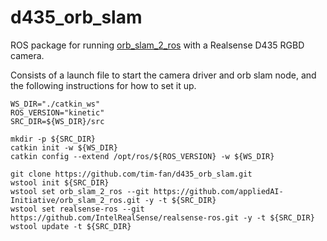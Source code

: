 # d435_orb_slam

ROS package for running [orb_slam_2_ros](https://github.com/appliedAI-Initiative/orb_slam_2_ros) with a Realsense D435 RGBD camera.

Consists of a launch file to start the camera driver and orb slam node, and the following instructions for how to set it up.


```{bash}
WS_DIR="./catkin_ws"
ROS_VERSION="kinetic"
SRC_DIR=${WS_DIR}/src

mkdir -p ${SRC_DIR}
catkin init -w ${WS_DIR}
catkin config --extend /opt/ros/${ROS_VERSION} -w ${WS_DIR}

git clone https://github.com/tim-fan/d435_orb_slam.git
wstool init ${SRC_DIR}
wstool set orb_slam_2_ros --git https://github.com/appliedAI-Initiative/orb_slam_2_ros.git -y -t ${SRC_DIR}
wstool set realsense-ros --git https://github.com/IntelRealSense/realsense-ros.git -y -t ${SRC_DIR}
wstool update -t ${SRC_DIR}

```
